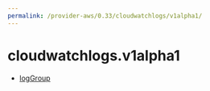 ```yaml
---
permalink: /provider-aws/0.33/cloudwatchlogs/v1alpha1/
---
```


# cloudwatchlogs.v1alpha1



* [logGroup](logGroup.md)